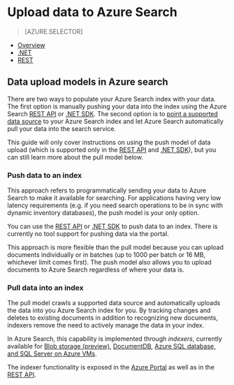<properties
    pageTitle="Data upload in Azure Search | Microsoft Azure | Hosted cloud search service"
    description="Learn how to upload data to an index in Azure Search."
    services="search"
    documentationCenter=""
    authors="ashmaka"
    manager=""
    editor=""
    tags=""/>

<tags
    ms.service="search"
    ms.devlang="NA"
    ms.workload="search"
    ms.topic="get-started-article"
    ms.tgt_pltfrm="na"
    ms.date="08/29/2016"
    ms.author="ashmaka"/>

# Upload data to Azure Search
> [AZURE.SELECTOR]
- [Overview](search-what-is-data-import.md)
- [.NET](search-import-data-dotnet.md)
- [REST](search-import-data-rest-api.md)


## Data upload models in Azure search
There are two ways to populate your Azure Search index with your data. The first option is manually pushing your data into the index using the Azure Search [REST API](search-import-data-rest-api.md) or [.NET SDK](search-import-data-dotnet.md). The second option is to [point a supported data source](search-indexer-overview.md) to your Azure Search index and let Azure Search automatically pull your data into the search service.

This guide will only cover instructions on using the push model of data upload (which is supported only in the [REST API](search-import-data-rest-api.md) and [.NET SDK](search-import-data-dotnet.md)), but you can still learn more about the pull model below.

### Push data to an index

This approach refers to programmatically sending your data to Azure Search to make it available for searching. For applications having very low latency requirements (e.g. if you need search operations to be in sync with dynamic inventory databases), the push model is your only option.

You can use the [REST API](https://msdn.microsoft.com/library/azure/dn798930.aspx) or [.NET SDK](search-import-data-dotnet.md) to push data to an index. There is currently no tool support for pushing data via the portal.

This approach is more flexible than the pull model because you can upload documents individually or in batches (up to 1000 per batch or 16 MB, whichever limit comes first). The push model also allows you to upload documents to Azure Search regardless of where your data is.

### Pull data into an index

The pull model crawls a supported data source and automatically uploads the data into you Azure Search index for you. By tracking changes and deletes to existing documents in addition to recognizing new documents, indexers remove the need to actively manage the data in your index.

In Azure Search, this capability is implemented through *indexers*, currently available for [Blob storage (preview)](search-howto-indexing-azure-blob-storage.md), [DocumentDB](http://aka.ms/documentdb-search-indexer), [Azure SQL database, and SQL Server on Azure VMs](search-howto-connecting-azure-sql-database-to-azure-search-using-indexers-2015-02-28.md).

The indexer functionality is exposed in the [Azure Portal](search-import-data-portal.md) as well as in the [REST API](https://msdn.microsoft.com/library/azure/dn946891.aspx).
